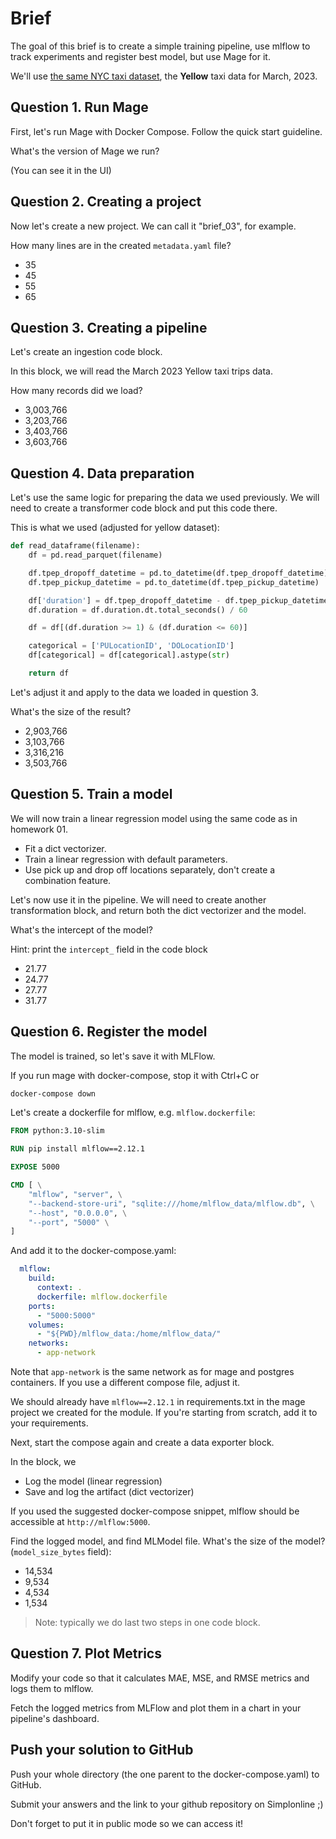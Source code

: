 # Brief

The goal of this brief is to create a simple training pipeline, use mlflow to track experiments and register best model, but use Mage for it.

We'll use [the same NYC taxi dataset](https://www1.nyc.gov/site/tlc/about/tlc-trip-record-data.page), the **Yellow** taxi data for March, 2023.

## Question 1. Run Mage

First, let's run Mage with Docker Compose. Follow the quick start guideline.

What's the version of Mage we run?

(You can see it in the UI)


## Question 2. Creating a project

Now let's create a new project. We can call it "brief_03", for example.

How many lines are in the created `metadata.yaml` file?

- 35
- 45
- 55
- 65

## Question 3. Creating a pipeline

Let's create an ingestion code block.

In this block, we will read the March 2023 Yellow taxi trips data.

How many records did we load?

- 3,003,766
- 3,203,766
- 3,403,766
- 3,603,766

## Question 4. Data preparation


Let's use the same logic for preparing the data we used previously. We will need to create a transformer code block and put this code there.

This is what we used (adjusted for yellow dataset):

```python
def read_dataframe(filename):
    df = pd.read_parquet(filename)

    df.tpep_dropoff_datetime = pd.to_datetime(df.tpep_dropoff_datetime)
    df.tpep_pickup_datetime = pd.to_datetime(df.tpep_pickup_datetime)

    df['duration'] = df.tpep_dropoff_datetime - df.tpep_pickup_datetime
    df.duration = df.duration.dt.total_seconds() / 60

    df = df[(df.duration >= 1) & (df.duration <= 60)]

    categorical = ['PULocationID', 'DOLocationID']
    df[categorical] = df[categorical].astype(str)

    return df
```

Let's adjust it and apply to the data we loaded in question 3.

What's the size of the result?


- 2,903,766
- 3,103,766
- 3,316,216
- 3,503,766

## Question 5. Train a model

We will now train a linear regression model using the same code as in homework 01.

* Fit a dict vectorizer.
* Train a linear regression with default parameters.
* Use pick up and drop off locations separately, don't create a combination feature.

Let's now use it in the pipeline. We will need to create another transformation block, and return both the dict vectorizer and the model.

What's the intercept of the model?

Hint: print the `intercept_` field in the code block

- 21.77
- 24.77
- 27.77
- 31.77

## Question 6. Register the model

The model is trained, so let's save it with MLFlow.

If you run mage with docker-compose, stop it with Ctrl+C or

```bash
docker-compose down
```

Let's create a dockerfile for mlflow, e.g. `mlflow.dockerfile`:

```dockerfile
FROM python:3.10-slim

RUN pip install mlflow==2.12.1

EXPOSE 5000

CMD [ \
    "mlflow", "server", \
    "--backend-store-uri", "sqlite:///home/mlflow_data/mlflow.db", \
    "--host", "0.0.0.0", \
    "--port", "5000" \
]
```

And add it to the docker-compose.yaml:

```yaml
  mlflow:
    build:
      context: .
      dockerfile: mlflow.dockerfile
    ports:
      - "5000:5000"
    volumes:
      - "${PWD}/mlflow_data:/home/mlflow_data/"
    networks:
      - app-network
```

Note that `app-network` is the same network as for mage and postgres containers.
If you use a different compose file, adjust it.

We should already have `mlflow==2.12.1` in requirements.txt in the mage project we created for the module. If you're starting from scratch, add it to your requirements.

Next, start the compose again and create a data exporter block.

In the block, we

* Log the model (linear regression)
* Save and log the artifact (dict vectorizer)

If you used the suggested docker-compose snippet, mlflow should be accessible at `http://mlflow:5000`.

Find the logged model, and find MLModel file. What's the size of the model? (`model_size_bytes` field):

* 14,534
* 9,534
* 4,534
* 1,534

> Note: typically we do last two steps in one code block.


## Question 7. Plot Metrics

Modify your code so that it calculates MAE, MSE, and RMSE metrics and logs them to mlflow.

Fetch the logged metrics from MLFlow and plot them in a chart in your pipeline's dashboard.


## Push your solution to GitHub

Push your whole directory (the one parent to the docker-compose.yaml) to GitHub.

Submit your answers and the link to your github repository on Simplonline ;)

Don't forget to put it in public mode so we can access it!
